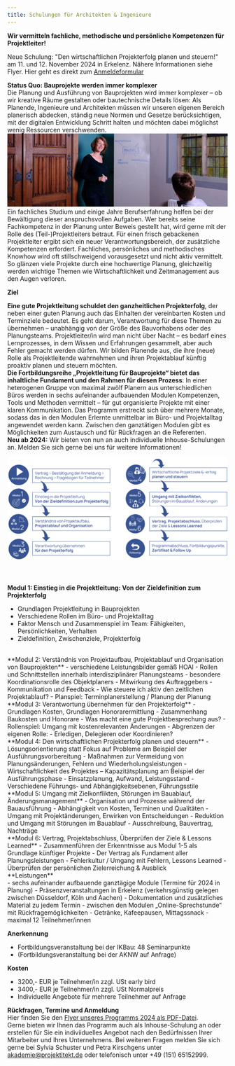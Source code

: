 ```yaml
---
title: Schulungen für Architekten & Ingenieure
---
```

**Wir vermitteln fachliche, methodische und persönliche Kompetenzen für Projektleiter!**<br> 

Neue Schulung: "Den wirtschaftlichen Projekterfolg planen und steuern!" am 11. und 12. November 2024 in Erkelenz. Nähere Informationen siehe Flyer. Hier geht es direkt zum [Anmeldeformular](https://forms.office.com/r/Vr285Y6nKu)

**Status Quo: Bauprojekte werden immer komplexer**<br>
Die Planung und Ausführung von Bauprojekten wird immer komplexer – ob wir kreative Räume gestalten oder bautechnische 
Details lösen: Als Planende, Ingenieure und Architekten müssen wir unseren eigenen Bereich planerisch abdecken, ständig 
neue Normen und Gesetze berücksichtigen, mit der digitalen Entwicklung Schritt halten und möchten dabei möglichst wenig 
Ressourcen verschwenden.
<br>![Moderation S. Schuster](/contents/projektitekt_workshop.jpg)<br>
Ein fachliches Studium und einige Jahre Berufserfahrung helfen bei der Bewältigung dieser anspruchsvollen Aufgaben. Wer 
bereits seine Fachkompetenz in der Planung unter Beweis gestellt hat, wird gerne mit der Rolle des (Teil-)Projektleiters betraut. Für 
einen frisch gebackenen Projektleiter ergibt sich ein neuer Verantwortungsbereich, der zusätzliche Kompetenzen erfordert. 
Fachliches, persönliches und methodisches Knowhow wird oft stillschweigend vorausgesetzt und nicht aktiv vermittelt. So 
glänzen viele Projekte durch eine hochwertige Planung, gleichzeitig werden wichtige Themen wie Wirtschaftlichkeit und 
Zeitmanagement aus den Augen verloren.

**Ziel**

**Eine gute Projektleitung schuldet den ganzheitlichen Projekterfolg**, der neben einer guten Planung auch das Einhalten der vereinbarten Kosten und Terminziele bedeutet. Es geht darum, Verantwortung für diese 
Themen zu übernehmen – unabhängig von der Größe des Bauvorhabens oder des Planungsteams. Projektleiter/in wird man nicht über Nacht – es bedarf eines Lernprozesses, in dem Wissen und Erfahrungen gesammelt, aber auch Fehler gemacht werden dürfen.
Wir bilden Planende aus, die ihre (neue) Rolle als Projektleitende wahrnehmen und ihren Projektablauf künftig proaktiv planen und steuern möchten.<br>
**Die Fortbildungsreihe „Projektleitung für Bauprojekte“ bietet das inhaltliche Fundament und den Rahmen für diesen Prozess**: In einer heterogenen Gruppe von maximal zwölf Planern aus unterschiedlichen Büros werden in sechs aufeinander aufbauenden Modulen Kompetenzen, Tools und Methoden vermittelt – für gut organisierte Projekte mit einer klaren Kommunikation.
Das Programm erstreckt sich über mehrere Monate, sodass das in den Modulen Erlernte unmittelbar im Büro- und Projektalltag angewendet werden kann. Zwischen den ganztätigen Modulen gibt es Möglichkeiten zum Austausch und für Rückfragen an die Referenten.<br>
**Neu ab 2024:** Wir bieten von nun an auch individuelle Inhouse-Schulungen an. Melden Sie sich gerne bei uns für weitere Informationen!

![Gesamtablauf der Schulung](/contents/akademie/fortbildung_gesamtablauf.png)<br><br>
<br><br>
**Modul 1: Einstieg in die Projektleitung: Von der Zieldefinition zum Projekterfolg**
- Grundlagen Projektleitung in Bauprojekten
- Verschiedene Rollen im Büro- und Projektalltag
- Faktor Mensch und Zusammenspiel im Team: Fähigkeiten, Persönlichkeiten, Verhalten
- Zieldefinition, Zwischenziele, Projekterfolg

<br>
**Modul 2: Verständnis von Projektaufbau, Projektablauf und Organisation von Bauprojekten**
- verschiedene Leistungsbilder gemäß HOAI
- Rollen und Schnittstellen innerhalb interdisziplinärer Planungsteams
- besondere Koordinationsrolle des Objektplaners
- Mitwirkung des Auftraggebers
- Kommunikation und Feedback
- Wie steuere ich aktiv den zeitlichen Projektablauf?
- Planspiel: Terminplanerstellung / Planung der Planung

<br>
**Modul 3: Verantwortung übernehmen für den Projekterfolg**
- Grundlagen Kosten, Grundlagen Honorarermittlung
- Zusammenhang Baukosten und Honorare
- Was macht eine gute Projektbesprechung aus?
- Rollenspiel: Umgang mit kostenrelevanten Änderungen
- Abgrenzen der eigenen Rolle:
- Erledigen, Delegieren oder Koordinieren?

<br>
**Modul 4: Den wirtschaftlichen Projekterfolg planen und steuern**
- Lösungsorientierung statt Fokus auf Probleme am Beispiel der Ausführungsvorbereitung
- Maßnahmen zur Vermeidung von Planungsänderungen, Fehlern und Wiederholungsleistungen
- Wirtschaftlichkeit des Projektes – Kapazitätsplanung am Beispiel der Ausführungsphase
- Einsatzplanung, Aufwand, Leistungsstand
- Verschiedene Führungs- und Abhängigkeitsebenen, Führungsstile

<br>
**Modul 5: Umgang mit Zielkonflikten, Störungen im Bauablauf, Änderungsmanagement**
- Organisation und Prozesse während der Bauausführung
- Abhängigkeit von Kosten, Terminen und Qualitäten
- Umgang mit Projektänderungen, Erwirken von Entscheidungen 
- Reduktion und Umgang mit Störungen im Bauablauf
- Ausschreibung, Bauvertrag, Nachträge

<br>
**Modul 6: Vertrag, Projektabschluss, Überprüfen der Ziele & Lessons Learned**
- Zusammenführen der Erkenntnisse aus Modul 1-5 als Grundlage künftiger Projekte
- Der Vertrag als Fundament aller Planungsleistungen
- Fehlerkultur / Umgang mit Fehlern, Lessons Learned
- Überprüfen der persönlichen Zielerreichung & Ausblick
<br>
**Leistungen**<br>
- sechs aufeinander aufbauende ganztägige Module (Termine für 2024 in Planung)
- Präsenzveranstaltungen in Erkelenz (verkehrsgünstig gelegen zwischen Düsseldorf, Köln und Aachen)
- Dokumentation und zusätzliches Material zu jedem Termin
- zwischen den Modulen „Online-Sprechstunde“ mit Rückfragemöglichkeiten
- Getränke, Kafeepausen, Mittagssnack
- maximal 12 Teilnehmer/innen

**Anerkennung**

- Fortbildungsveranstaltung bei der IKBau: 48 Seminarpunkte
- (Fortbildungsveranstaltung bei der AKNW auf Anfrage)

**Kosten**
- 3200,- EUR je Teilnehmer/in zzgl. USt early bird
- 3400,- EUR je Teilnehmer/in zzgl. USt Normalpreis
- Individuelle Angebote für mehrere Teilnehmer auf Anfrage

**Rückfragen, Termine und Anmeldung**<br>
Hier finden Sie den [Flyer unseres Programms 2024 als PDF-Datei](/contents/akademie/Projektleiter-Schulung_Flyer2024.pdf).<br> Gerne bieten wir Ihnen das Programm auch als Inhouse-Schulung an oder erstellen für Sie ein indiviiduelles Angebot nach den Bedürfnissen Ihrer Mitarbeiter und Ihres Unternehmens.
Bei weiteren Fragen melden Sie sich gerne bei Sylvia Schuster und Petra Kirschgens unter [akademie@projektitekt.de](mailto:akademie@projektitekt.de) oder telefonisch unter +49 (151) 65152999.
